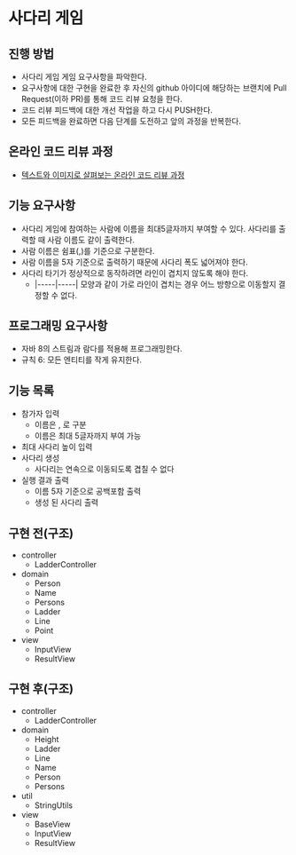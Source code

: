 # 사다리 게임
## 진행 방법
* 사다리 게임 게임 요구사항을 파악한다.
* 요구사항에 대한 구현을 완료한 후 자신의 github 아이디에 해당하는 브랜치에 Pull Request(이하 PR)를 통해 코드 리뷰 요청을 한다.
* 코드 리뷰 피드백에 대한 개선 작업을 하고 다시 PUSH한다.
* 모든 피드백을 완료하면 다음 단계를 도전하고 앞의 과정을 반복한다.

## 온라인 코드 리뷰 과정
* [텍스트와 이미지로 살펴보는 온라인 코드 리뷰 과정](https://github.com/nextstep-step/nextstep-docs/tree/master/codereview)

## 기능 요구사항
- 사다리 게임에 참여하는 사람에 이름을 최대5글자까지 부여할 수 있다. 사다리를 출력할 때 사람 이름도 같이 출력한다.
- 사람 이름은 쉼표(,)를 기준으로 구분한다.
- 사람 이름을 5자 기준으로 출력하기 때문에 사다리 폭도 넓어져야 한다.
- 사다리 타기가 정상적으로 동작하려면 라인이 겹치지 않도록 해야 한다.
    - |-----|-----| 모양과 같이 가로 라인이 겹치는 경우 어느 방향으로 이동할지 결정할 수 없다.
    
## 프로그래밍 요구사항
- 자바 8의 스트림과 람다를 적용해 프로그래밍한다.
- 규칙 6: 모든 엔티티를 작게 유지한다.

## 기능 목록
- 참가자 입력
    - 이름은 , 로 구분
    - 이름은 최대 5글자까지 부여 가능
- 최대 사다리 높이 입력
- 사다리 생성
    - 사다리는 연속으로 이동되도록 겹칠 수 없다
- 실행 결과 출력
    - 이름 5자 기준으로 공백포함 출력
    - 생성 된 사다리 출력
    
## 구현 전(구조)
- controller
    - LadderController
- domain
    - Person
    - Name
    - Persons
    - Ladder
    - Line
    - Point
- view
    - InputView
    - ResultView

## 구현 후(구조)
- controller
    - LadderController
- domain
    - Height
    - Ladder
    - Line
    - Name
    - Person
    - Persons
- util
    - StringUtils
- view
    - BaseView
    - InputView
    - ResultView